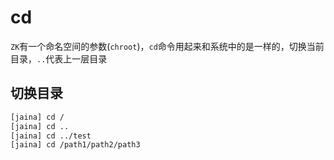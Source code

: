 cd
========================
`ZK`有一个命名空间的参数(`chroot`)，`cd`命令用起来和系统中的是一样的，切换当前目录，`..`代表上一层目录

## 切换目录
```bash
[jaina] cd /
[jaina] cd ..
[jaina] cd ../test
[jaina] cd /path1/path2/path3
```
